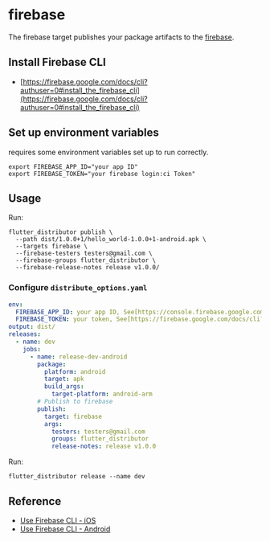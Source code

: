 # firebase

The firebase target publishes your package artifacts to the [firebase](https://console.firebase.google.com/project/_/appdistribution).

## Install Firebase CLI

- [https://firebase.google.com/docs/cli?authuser=0#install_the_firebase_cli](https://firebase.google.com/docs/cli?authuser=0#install_the_firebase_cli)

## Set up environment variables

requires some environment variables set up to run correctly.

```
export FIREBASE_APP_ID="your app ID"
export FIREBASE_TOKEN="your firebase login:ci Token"
```

## Usage

Run:

```
flutter_distributor publish \
  --path dist/1.0.0+1/hello_world-1.0.0+1-android.apk \
  --targets firebase \
  --firebase-testers testers@gmail.com \
  --firebase-groups flutter_distributor \
  --firebase-release-notes release v1.0.0/
```

### Configure `distribute_options.yaml`

```yaml
env:
  FIREBASE_APP_ID: your app ID, See[https://console.firebase.google.com/project/_/settings/general/?authuser=0]
  FIREBASE_TOKEN: your token, See[https://firebase.google.com/docs/cli?authuser=0#cli-ci-systems]
output: dist/
releases:
  - name: dev
    jobs:
      - name: release-dev-android
        package:
          platform: android
          target: apk
          build_args:
            target-platform: android-arm
        # Publish to firebase
        publish:
          target: firebase
          args:
            testers: testers@gmail.com
            groups: flutter_distributor
            release-notes: release v1.0.0
```

Run:

```
flutter_distributor release --name dev
```

## Reference

- [Use Firebase CLI - iOS](https://firebase.google.com/docs/app-distribution/ios/distribute-cli?authuser=0)
- [Use Firebase CLI - Android](https://firebase.google.com/docs/app-distribution/android/distribute-cli?authuser=0)

